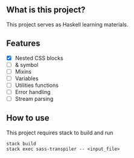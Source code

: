 ## What is this project?
This project serves as Haskell learning materials.

## Features
- [x] Nested CSS blocks
- [ ] & symbol
- [ ] Mixins
- [ ] Variables
- [ ] Utilities functions
- [ ] Error handling
- [ ] Stream parsing

## How to use
This project requires stack to build and run

```shell
stack build
stack exec sass-transpiler -- <input_file>
```
